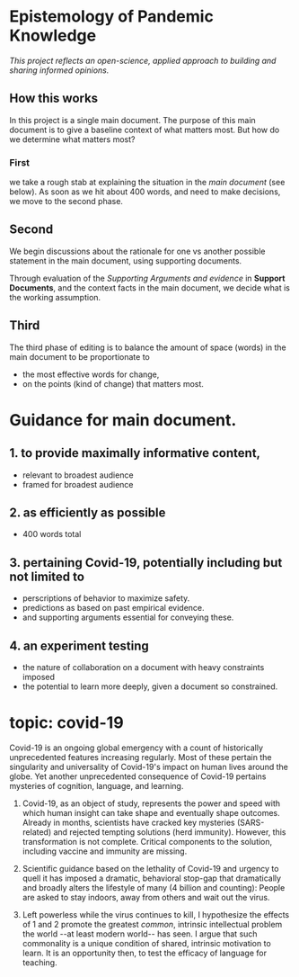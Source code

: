 # Epistemology of Pandemic Knowledge
_This project reflects an open-science, applied approach to building and sharing informed opinions._

## How this works
In this project is a single main document. The purpose of this main document is to give a baseline context of what matters most.
But how do we determine what matters most?

### First  
we take a rough stab at explaining the situation in the *main document* (see below).
As soon as we hit about 400 words, and need to make decisions, we move to the second phase.

## Second  
We begin discussions about the rationale for one vs another possible statement in the main document,
using supporting documents.

Through evaluation of the _Supporting Arguments and evidence_ in **Support Documents**,
and the context facts in the main document, we decide what is the working assumption.

## Third  
The third phase of editing is to balance the amount of space (words) in the main document to be proportionate to
- the most effective words for change, 
- on the points (kind of change) that matters most.


# Guidance for main document.
## 1. to provide maximally informative content,  

  * relevant to broadest audience  
  * framed for broadest audience  
  
## 2. as efficiently as possible  

  * 400 words total  
## 3. pertaining Covid-19, potentially including but not limited to  

  * perscriptions of behavior to maximize safety.
  * predictions as based on past empirical evidence.
  * and supporting arguments essential for conveying these.  
  
## 4. an experiment testing  

  * the nature of collaboration on a document with heavy constraints imposed  
  * the potential to learn more deeply, given a document so constrained.
  
# topic: covid-19  

Covid-19 is an ongoing global emergency with a count of historically unprecedented features increasing regularly. Most of these pertain the singularity and universality of Covid-19's impact on human lives around the globe. Yet another unprecedented consequence of Covid-19 pertains mysteries of cognition, language, and learning.

1. Covid-19, as an object of study, represents the power and speed with which human insight can take shape and eventually shape outcomes. Already in months, scientists have cracked key mysteries (SARS-related) and rejected tempting solutions (herd immunity). However, this transformation is not complete. Critical components to the solution, including vaccine and immunity are missing.  

2. Scientific guidance based on the lethality of Covid-19 and urgency to quell it has imposed a dramatic, behavioral stop-gap that dramatically and broadly alters the lifestyle of many (4 billion and counting): People are asked to stay indoors, away from others and wait out the virus.  

3. Left powerless while the virus continues to kill, I hypothesize the effects of 1 and 2 promote the greatest *common*, intrinsic intellectual problem the world --at least modern world-- has seen. I argue that such commonality is a unique condition of shared, intrinsic motivation to learn. It is an opportunity then, to test the efficacy of language for teaching.


